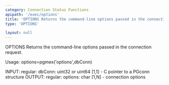 ```yaml
---
category: Connection Status Functions
apipath: '/exec/options'
title: 'OPTIONS Returns the command-line options passed in the connection request'
type: 'OPTIONS'

layout: null
---
```


 OPTIONS Returns the command-line options passed in the connection request.

 Usage: options=pgmex('options',dbConn)

 INPUT:
   regular:
     dbConn: uint32 or uint64 [1,1] - C pointer to a PGconn structure
 OUTPUT:
   regular:
     options: char [1,N] - connection options
